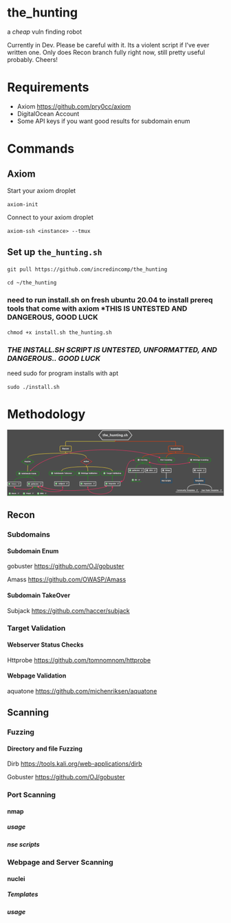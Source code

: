 # the_hunting
a *cheap* vuln finding robot

Currently in Dev. Please be careful with it. Its a violent script if I've ever written one. Only does Recon branch fully right now, still pretty useful probably.
Cheers!

# Requirements

* Axiom https://github.com/pry0cc/axiom
* DigitalOcean Account
* Some API keys if you want good results for subdomain enum

# Commands
## Axiom
Start your axiom droplet

`axiom-init`

Connect to your axiom droplet

`axiom-ssh <instance> --tmux`

## Set up `the_hunting.sh`
`git pull https://github.com/incredincomp/the_hunting`

`cd ~/the_hunting`

### need to run install.sh on fresh ubuntu 20.04 to install prereq tools that come with axiom *THIS IS UNTESTED AND DANGEROUS, GOOD LUCK
`chmod +x install.sh the_hunting.sh`

### *THE INSTALL.SH SCRIPT IS UNTESTED, UNFORMATTED, AND DANGEROUS.. GOOD LUCK*
need sudo for program installs with apt

`sudo ./install.sh`

# Methodology

![](https://github.com/incredincomp/usage-videos/blob/master/the_hunting1.PNG)

## Recon

### Subdomains

#### Subdomain Enum
gobuster
https://github.com/OJ/gobuster

Amass
https://github.com/OWASP/Amass

#### Subdomain TakeOver
Subjack
https://github.com/haccer/subjack

### Target Validation

#### Webserver Status Checks
Httprobe
https://github.com/tomnomnom/httprobe

#### Webpage Validation
aquatone
https://github.com/michenriksen/aquatone

## Scanning

### Fuzzing
#### Directory and file Fuzzing
Dirb
https://tools.kali.org/web-applications/dirb

Gobuster
https://github.com/OJ/gobuster

### Port Scanning
#### nmap

##### usage

##### nse scripts

### Webpage and Server Scanning

#### nuclei
##### Templates
##### usage
